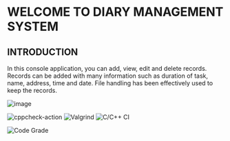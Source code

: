 # WELCOME TO DIARY MANAGEMENT SYSTEM

## INTRODUCTION
In this console application, you can add, view, edit and delete records. Records can be added with many information such as duration of task, name, address, time and date. File handling has been effectively used to keep the records.

![image](https://www.codewithc.com/wp-content/uploads/2014/04/diary-menu.png)




![cppcheck-action](https://www.code-inspector.com/project/27741/score/svg)
![Valgrind]()
![C/C++ CI]()


<image src = "https://www.code-inspector.com/project/27741/status/svg" alt="Code Grade" />

